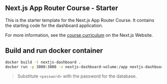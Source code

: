 ## Next.js App Router Course - Starter

This is the starter template for the Next.js App Router Course. It contains the starting code for the dashboard application.

For more information, see the [course curriculum](https://nextjs.org/learn) on the Next.js Website.

## Build and run docker container

```bash
docker build -t nextjs-dashboard .
docker run -p 3000:3000 -v nextjs-dashboard-volume:/app nextjs-dashboard - e POSTGRES_URL="postgres://default:<password>@ep-bold-credit-a4s6qon8-pooler.us-east-1.aws.neon.tech:5432/verceldb?sslmode=require"
```

> Substitute `<password>` with the password for the database.
